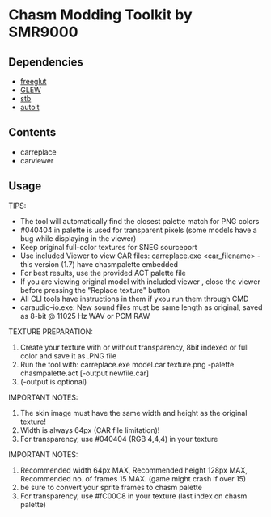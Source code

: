 # Chasm Modding Toolkit by SMR9000

## Dependencies

- [freeglut](https://github.com/freeglut/freeglut)
- [GLEW](https://glew.sourceforge.net)
- [stb](https://github.com/nothings/stb)
- [autoit](https://www.autoitscript.com/site/)

## Contents

- carreplace
- carviewer

## Usage

TIPS:
- The tool will automatically find the closest palette match for PNG colors
- #040404 in palette is used for transparent pixels (some models have a bug while displaying in the viewer)
- Keep original full-color textures for SNEG sourceport
- Use included Viewer to view CAR files: carreplace.exe <car_filename> - this version (1.7) have chasmpalette embedded
- For best results, use the provided ACT palette file
- If you are viewing original model with included viewer , close the viewer before pressing the "Replace texture" button
- All CLI tools have instructions in them if yxou run them through CMD
- caraudio-io.exe: New sound files must be same length as original, saved as 8-bit @ 11025 Hz WAV or PCM RAW

TEXTURE PREPARATION:
1. Create your texture with or without transparency, 8bit indexed or full color and save it as .PNG file 
2. Run the tool with: carreplace.exe model.car texture.png -palette chasmpalette.act [-output newfile.car] 
3. (-output is optional)

IMPORTANT NOTES:
1. The skin image must have the same width and height as the original texture!
2. Width is always 64px (CAR file limitation)!
3. For transparency, use #040404 (RGB 4,4,4) in your texture

IMPORTANT NOTES:
1. Recommended width 64px MAX, Recommended height 128px MAX, Recommended no. of frames 15 MAX. (game might crash if over 15)
2. be sure to convert your sprite frames to chasm palette
3. For transparency, use #fC00C8 in your texture (last index on chasm palette)
